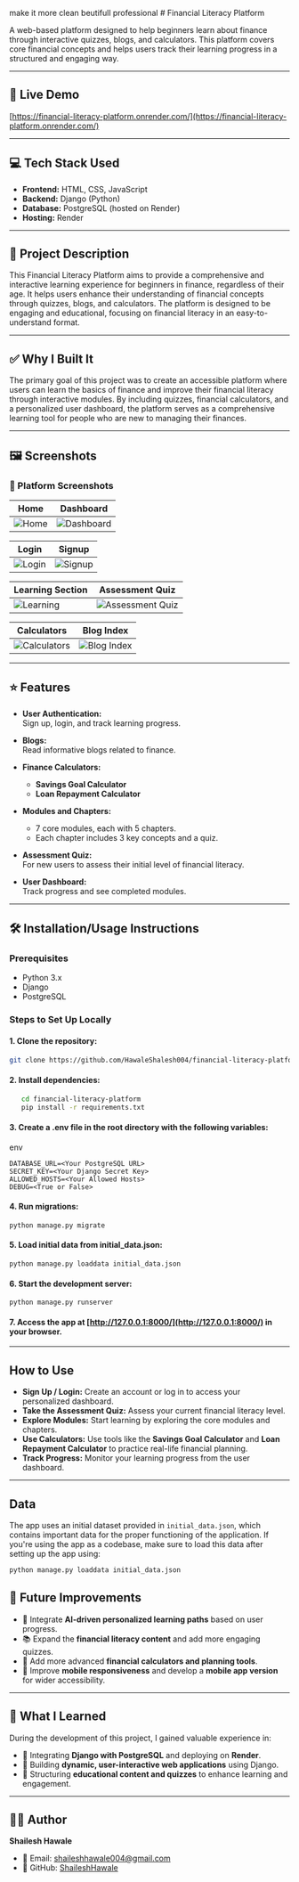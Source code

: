 make it more clean beutifull professional # Financial Literacy Platform

A web-based platform designed to help beginners learn about finance through interactive quizzes, blogs, and calculators. This platform covers core financial concepts and helps users track their learning progress in a structured and engaging way.

---

## 🔗 Live Demo

[https://financial-literacy-platform.onrender.com/](https://financial-literacy-platform.onrender.com/)

---

## 💻  Tech Stack Used

* **Frontend:** HTML, CSS, JavaScript
* **Backend:** Django (Python)
* **Database:** PostgreSQL (hosted on Render)
* **Hosting:** Render

---

## 📌 Project Description

This Financial Literacy Platform aims to provide a comprehensive and interactive learning experience for beginners in finance, regardless of their age. It helps users enhance their understanding of financial concepts through quizzes, blogs, and calculators. The platform is designed to be engaging and educational, focusing on financial literacy in an easy-to-understand format.

---

## ✅ Why I Built It

The primary goal of this project was to create an accessible platform where users can learn the basics of finance and improve their financial literacy through interactive modules. By including quizzes, financial calculators, and a personalized user dashboard, the platform serves as a comprehensive learning tool for people who are new to managing their finances.

---

## 🖼️ Screenshots

### 📸 Platform Screenshots

| Home                          | Dashboard                               |
| ----------------------------- | --------------------------------------- |
| ![Home](screenshots/home.png) | ![Dashboard](screenshots/dashboard.png) |

| Login                           | Signup                            |
| ------------------------------- | --------------------------------- |
| ![Login](screenshots/login.png) | ![Signup](screenshots/signup.png) |

| Learning Section                      | Assessment Quiz                                    |
| ------------------------------------- | -------------------------------------------------- |
| ![Learning](screenshots/learning.png) | ![Assessment Quiz](screenshots/assessmentquiz.png) |

| Calculators                                 | Blog Index                               |
| ------------------------------------------- | ---------------------------------------- |
| ![Calculators](screenshots/calculators.png) | ![Blog Index](screenshots/blogindex.png) |

---

## ⭐ Features

* **User Authentication:**                      
  Sign up, login, and track learning progress.
  
* **Blogs:**                                              
  Read informative blogs related to finance.
  
* **Finance Calculators:**
  * **Savings Goal Calculator**
  * **Loan Repayment Calculator**
    
* **Modules and Chapters:**
  * 7 core modules, each with 5 chapters.
  * Each chapter includes 3 key concepts and a quiz.
    
* **Assessment Quiz:**                                 
For new users to assess their initial level of financial literacy.
  
* **User Dashboard:**                           
Track progress and see completed modules.

---

## 🛠 Installation/Usage Instructions

### Prerequisites

* Python 3.x
* Django
* PostgreSQL

### Steps to Set Up Locally

#### 1. Clone the repository:

```bash
git clone https://github.com/HawaleShalesh004/financial-literacy-platform.git
```

#### 2. Install dependencies:

```bash
   cd financial-literacy-platform
   pip install -r requirements.txt
```

#### 3. Create a .env file in the root directory with the following variables:

env

```
DATABASE_URL=<Your PostgreSQL URL>
SECRET_KEY=<Your Django Secret Key>
ALLOWED_HOSTS=<Your Allowed Hosts>
DEBUG=<True or False>
```

#### 4. Run migrations:

```
python manage.py migrate
```

#### 5. Load initial data from initial\_data.json:

```
python manage.py loaddata initial_data.json
```

#### 6. Start the development server:

```
python manage.py runserver
```

#### 7. Access the app at [http://127.0.0.1:8000/](http://127.0.0.1:8000/) in your browser.

---

## How to Use

* **Sign Up / Login:** Create an account or log in to access your personalized dashboard.
* **Take the Assessment Quiz:** Assess your current financial literacy level.
* **Explore Modules:** Start learning by exploring the core modules and chapters.
* **Use Calculators:** Use tools like the **Savings Goal Calculator** and **Loan Repayment Calculator** to practice real-life financial planning.
* **Track Progress:** Monitor your learning progress from the user dashboard.

---

## Data

The app uses an initial dataset provided in `initial_data.json`, which contains important data for the proper functioning of the application.
If you're using the app as a codebase, make sure to load this data after setting up the app using:

```bash
python manage.py loaddata initial_data.json
```

## 🚀 Future Improvements

* 🤖 Integrate **AI-driven personalized learning paths** based on user progress.
* 📚 Expand the **financial literacy content** and add more engaging quizzes.
* 🧮 Add more advanced **financial calculators and planning tools**.
* 📱 Improve **mobile responsiveness** and develop a **mobile app version** for wider accessibility.

---

## 📘 What I Learned

During the development of this project, I gained valuable experience in:

* 🔗 Integrating **Django with PostgreSQL** and deploying on **Render**.
* 🧠 Building **dynamic, user-interactive web applications** using Django.
* 🎯 Structuring **educational content and quizzes** to enhance learning and engagement.

---

## 🙋‍♂️ Author

**Shailesh Hawale**

- 📧 Email: [shaileshhawale004@gmail.com](mailto:shaileshhawale004@gmail.com)  
- 🐙 GitHub: [ShaileshHawale](https://github.com/HawaleShailesh004)

